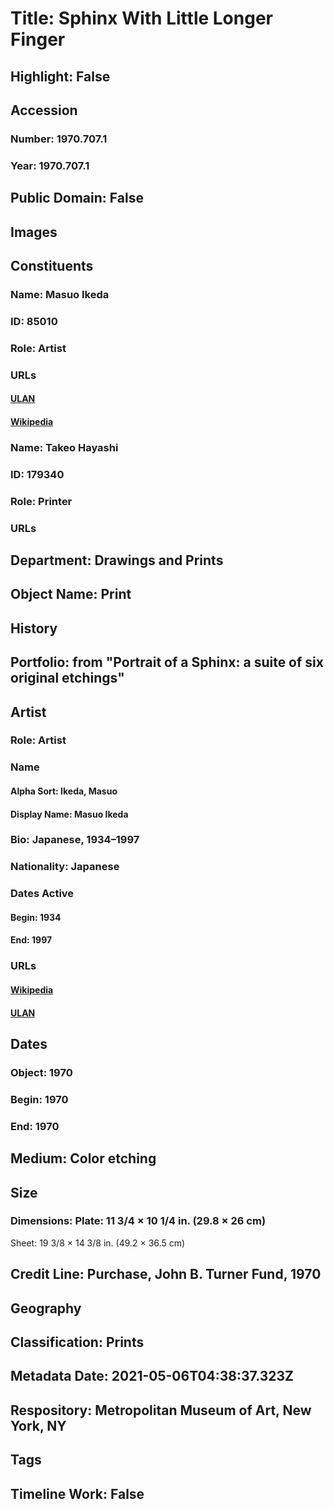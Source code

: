 # Title: Sphinx With Little Longer Finger
## Highlight: False
## Accession
### Number: 1970.707.1
### Year: 1970.707.1
## Public Domain: False
## Images
## Constituents
### Name: Masuo Ikeda
### ID: 85010
### Role: Artist
### URLs
#### [ULAN](http://vocab.getty.edu/page/ulan/500319869)
#### [Wikipedia](https://www.wikidata.org/wiki/Q2345434)
### Name: Takeo Hayashi
### ID: 179340
### Role: Printer
### URLs
## Department: Drawings and Prints
## Object Name: Print
## History
## Portfolio: from  "Portrait of a Sphinx: a suite of six original etchings"
## Artist
### Role: Artist
### Name
#### Alpha Sort: Ikeda, Masuo
#### Display Name: Masuo Ikeda
### Bio: Japanese, 1934–1997
### Nationality: Japanese
### Dates Active
#### Begin: 1934
#### End: 1997
### URLs
#### [Wikipedia](https://www.wikidata.org/wiki/Q2345434)
#### [ULAN](http://vocab.getty.edu/page/ulan/500319869)
## Dates
### Object: 1970
### Begin: 1970
### End: 1970
## Medium: Color etching
## Size
### Dimensions: Plate: 11 3/4 × 10 1/4 in. (29.8 × 26 cm)
Sheet: 19 3/8 × 14 3/8 in. (49.2 × 36.5 cm)
## Credit Line: Purchase, John B. Turner Fund, 1970
## Geography
## Classification: Prints
## Metadata Date: 2021-05-06T04:38:37.323Z
## Respository: Metropolitan Museum of Art, New York, NY
## Tags
## Timeline Work: False